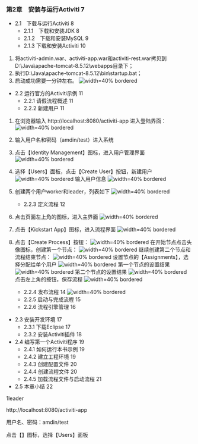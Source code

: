 


### 第2章　安装与运行Activiti 7 
- 2.1　下载与运行Activiti 8 
	- 2.1.1　下载和安装JDK 8 
	- 2.1.2　下载和安装MySQL 9 
	- 2.1.3 下载和安装Activiti 10 

1. 将activiti-admin.war、activiti-app.war和activiti-rest.war拷贝到D:\Java\apache-tomcat-8.5.12\webapps目录下；
2. 执行D:\Java\apache-tomcat-8.5.12\bin\startup.bat；
3. 启动成功需要一分钟左右。
![width=40% bordered](<images/01_Deploy.png>)
- 2.2 运行官方的Activiti示例 11 
	- 2.2.1 请假流程概述 11 
	- 2.2.2 新建用户 11 
	
1. 在浏览器输入 http://localhost:8080/activiti-app 进入登陆界面：
 ![width=40% bordered](<images/02_Login.png>)
2. 输入用户名和密码（amdin/test）进入系统
3. 点击【Identity Management】图标，进入用户管理界面
 ![width=40% bordered](<images/03_MainIdentityManagement.png>)
4. 选择【Users】面板，点击【Create User】按钮，新建用户
 ![width=40% bordered](<images/04_Users.png>)
输入用户信息
 ![width=40% bordered](<images/05_CreateUser.png>)
5. 创建两个用户worker和leader，列表如下
 ![width=40% bordered](<images/06_UserList.png>)

	- 2.2.3 定义流程 12 
1. 点击页面左上角的图标，进入主界面
 ![width=40% bordered](<images/07_MainPage.png>)
2. 点击【Kickstart App】图标，进入流程界面
 ![width=40% bordered](<images/08_CreateProcess.png>)
3. 点击【Create Process】按钮：
 ![width=40% bordered](<images/09_Process1.png>)
在开始节点点击头像图标，创建第一个节点：
 ![width=40% bordered](<images/10_Process2.png>)
继续创建第二个节点和流程结束节点：
 ![width=40% bordered](<images/11_Process3.png>)
设置节点的【Assignments】，选择分配给单个用户
 ![width=40% bordered](<images/12_Process4.png>)
第一个节点的设置结果
 ![width=40% bordered](<images/13_Process5.png>)
第二个节点的设置结果
 ![width=40% bordered](<images/14_Process6.png>)
点击左上角的按钮，保存流程
 ![width=40% bordered](<images/15_Process7.png>)
	- 2.2.4 发布流程 14 
 ![width=40% bordered](<images/09_Process1.png>)
	- 2.2.5 启动与完成流程 15 
	- 2.2.6 流程引擎管理 16 
- 2.3 安装开发环境 17 
	- 2.3.1 下载Eclipse 17 
	- 2.3.2 安装Activiti插件 18 
- 2.4 编写第一个Activiti程序 19 
	- 2.4.1 如何运行本书示例 19 
	- 2.4.2 建立工程环境 19 
	- 2.4.3 创建配置文件 20 
	- 2.4.4 创建流程文件 20 
	- 2.4.5 加载流程文件与启动流程 21 
- 2.5 本章小结 22 


1leader

http://localhost:8080/activiti-app

用户名、密码：amdin/test


点击【】图标，选择【Users】面板